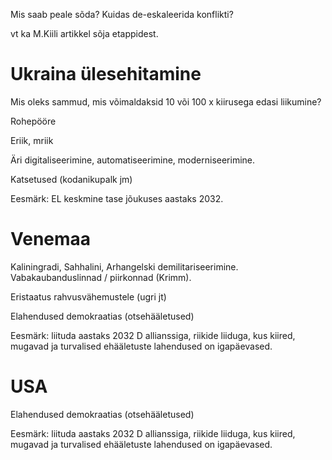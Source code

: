 Mis saab peale sõda? Kuidas de-eskaleerida konflikti?

vt ka M.Kiili artikkel sõja etappidest.

# Ukraina ülesehitamine

Mis oleks sammud, mis võimaldaksid 10 või 100 x kiirusega edasi liikumine?

Rohepööre

Eriik, mriik

Äri digitaliseerimine, automatiseerimine, moderniseerimine. 

Katsetused (kodanikupalk jm)

Eesmärk: EL keskmine tase jõukuses aastaks 2032.


# Venemaa 

Kaliningradi, Sahhalini, Arhangelski demilitariseerimine. 
Vabakaubanduslinnad / piirkonnad (Krimm). 

Eristaatus rahvusvähemustele (ugri jt)

Elahendused demokraatias (otsehääletused)

Eesmärk: liituda aastaks 2032 D allianssiga, riikide liiduga, 
kus kiired, mugavad ja turvalised ehääletuste lahendused on igapäevased.

# USA 

Elahendused demokraatias (otsehääletused)

Eesmärk: liituda aastaks 2032 D allianssiga, riikide liiduga, 
kus kiired, mugavad ja turvalised ehääletuste lahendused on igapäevased.


